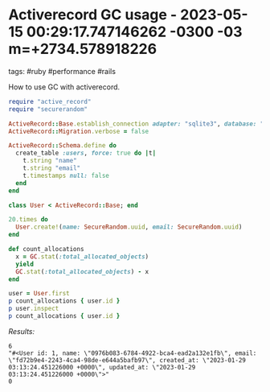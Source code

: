 # Activerecord GC usage - 2023-05-15 00:29:17.747146262 -0300 -03 m=+2734.578918226

tags: #ruby #performance #rails 

How to use GC with activerecord.

```ruby
require "active_record"
require "securerandom"

ActiveRecord::Base.establish_connection adapter: "sqlite3", database: ":memory:"
ActiveRecord::Migration.verbose = false

ActiveRecord::Schema.define do 
  create_table :users, force: true do |t|
    t.string "name"
    t.string "email"
    t.timestamps null: false
  end
end

class User < ActiveRecord::Base; end

20.times do 
  User.create!(name: SecureRandom.uuid, email: SecureRandom.uuid)
end

def count_allocations
  x = GC.stat(:total_allocated_objects)
  yield
  GC.stat(:total_allocated_objects) - x
end

user = User.first
p count_allocations { user.id }
p user.inspect
p count_allocations { user.id }
```

*Results:*

    6
    "#<User id: 1, name: \"0976b083-6784-4922-bca4-ead2a132e1fb\", email: \"fd72b9e4-2243-4ca4-98de-e644a5bafb97\", created_at: \"2023-01-29 03:13:24.451226000 +0000\", updated_at: \"2023-01-29 03:13:24.451226000 +0000\">"
    0
